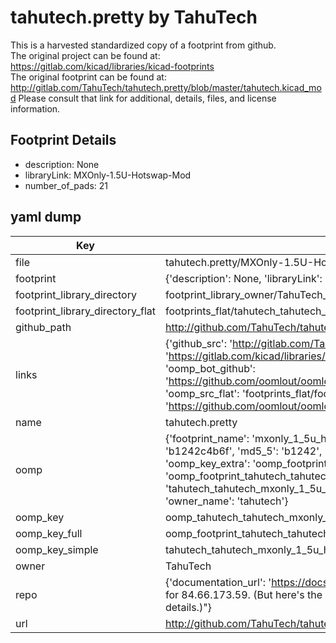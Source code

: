 # tahutech.pretty by TahuTech  
This is a harvested standardized copy of a footprint from github.  
The original project can be found at:  
https://gitlab.com/kicad/libraries/kicad-footprints  
The original footprint can be found at:
http://gitlab.com/TahuTech/tahutech.pretty/blob/master/tahutech.kicad_mod
Please consult that link for additional, details, files, and license information.  
## Footprint Details
* description: None  
* libraryLink: MXOnly-1.5U-Hotswap-Mod  
* number_of_pads: 21  
## yaml dump  
| Key | Value |  
| --- | --- |  
| file | tahutech.pretty/MXOnly-1.5U-Hotswap-Mod.kicad_mod |  
| footprint | {'description': None, 'libraryLink': 'MXOnly-1.5U-Hotswap-Mod', 'number_of_pads': 21} |  
| footprint_library_directory | footprint_library_owner/TahuTech_tahutech.pretty |  
| footprint_library_directory_flat | footprints_flat/tahutech_tahutech_mxonly_1_5u_hotswap_mod/working |  
| github_path | http://github.com/TahuTech/tahutech.pretty/blob/master/MXOnly-1.5U-Hotswap-Mod.kicad_mod |  
| links | {'github_src': 'http://gitlab.com/TahuTech/tahutech.pretty/blob/master/tahutech.kicad_mod', 'github_src_repo': 'https://gitlab.com/kicad/libraries/kicad-footprints', 'oomp_bot': 'footprints/tahutech_tahutech_mxonly_1_5u_hotswap_mod/working', 'oomp_bot_github': 'https://github.com/oomlout/oomlout_oomp_footprint_bot/tree/main/footprints/tahutech_tahutech_mxonly_1_5u_hotswap_mod/working', 'oomp_src_flat': 'footprints_flat/footprints_flat/tahutech_tahutech_mxonly_1_5u_hotswap_mod/working', 'oomp_src_flat_github': 'https://github.com/oomlout/oomlout_oomp_footprint_src/tree/main/footprints_flat/tahutech_tahutech_mxonly_1_5u_hotswap_mod/working'} |  
| name | tahutech.pretty |  
| oomp | {'footprint_name': 'mxonly_1_5u_hotswap_mod', 'library_name': 'tahutech', 'md5': 'b1242c4b6fdcf413a4f8a40355a1f705', 'md5_10': 'b1242c4b6f', 'md5_5': 'b1242', 'md5_6': 'b1242c', 'oomp_key': 'oomp_tahutech_tahutech_mxonly_1_5u_hotswap_mod', 'oomp_key_extra': 'oomp_footprint_tahutech_tahutech_mxonly_1_5u_hotswap_mod', 'oomp_key_full': 'oomp_footprint_tahutech_tahutech_mxonly_1_5u_hotswap_mod_b1242c', 'oomp_key_simple': 'tahutech_tahutech_mxonly_1_5u_hotswap_mod', 'original_filename': 'tahutech.pretty/MXOnly-1.5U-Hotswap-Mod.kicad_mod', 'owner_name': 'tahutech'} |  
| oomp_key | oomp_tahutech_tahutech_mxonly_1_5u_hotswap_mod |  
| oomp_key_full | oomp_footprint_tahutech_tahutech_mxonly_1_5u_hotswap_mod |  
| oomp_key_simple | tahutech_tahutech_mxonly_1_5u_hotswap_mod |  
| owner | TahuTech |  
| repo | {'documentation_url': 'https://docs.github.com/rest/overview/resources-in-the-rest-api#rate-limiting', 'message': "API rate limit exceeded for 84.66.173.59. (But here's the good news: Authenticated requests get a higher rate limit. Check out the documentation for more details.)"} |  
| url | http://github.com/TahuTech/tahutech.pretty |  

